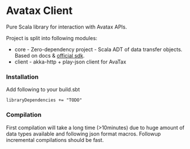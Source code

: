 # Avatax Client

Pure Scala library for interaction with Avatax APIs.

Project is split into following modules:

- core - Zero-dependency project - Scala ADT of data transfer objects. Based on docs & [official sdk](https://github.com/avadev/AvaTax-REST-V2-JRE-SDK).
- client - akka-http + play-json client for AvaTax

### Installation

Add following to your build.sbt
```
libraryDependencies += "TODO"
```

### Compilation

First compilation will take a long time (>10minutes) due to huge amount of data types available and following json format macros. Followup incremental compilations should be
fast.